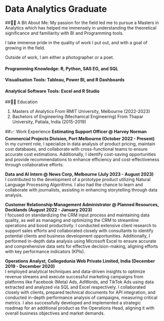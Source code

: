 # Data Analytics Graduate 

##👨‍💻 A Bit About Me:
My passion for the field led me to pursue a Masters in Analytics which has helped me immensely in understanding the theoretical significance and familiarity with BI and Programming tools. 

I take immense pride in the quality of work I put out, and with a goal of growing in the field. 

Outside of work, I am either a photographer or a poet.

#### Programming Knowledge: R, Python, SAS EG, and SQL
#### Visualisation Tools: Tableau, Power BI, and R Dashboards 
#### Analytical Software Tools: Excel and R Studio

##👨‍🎓 Education 
1. Masters of Analytics From RMIT University, Melbourne (2022-2023)
2. Bachelors of Engineering (Mechanical Engineering) From Thapar University, Patiala, India (2015-2019)

##📈 Work Experience
**Estimating Support Officer @ Harvey Norman Commercial Projects Division, Port Melbourne (October 2022 - Present)**
<br>
In my current role, I specialize in data analysis of product pricing, maintain cost databases, and collaborate with cross-functional teams to ensure accurate cost estimations. Additionally, I identify cost-saving opportunities and provide recommendations to enhance efficiency and cost-effectiveness through collaborative efforts.

**Data and AI Intern @ News Corp, Melbourne (July 2023 - August 2023)**
<br>
I contributed to the development of a prototype product utilizing Natural Language Processing Algorithms. I also had the chance to learn and collaborate with journalists, assisting in enhancing storytelling through data analysis.

**Customer Relationship Management Administrator @ Planned Resources, Docklands (August 2022 - January 2023)**
<br>
I focused on standardizing the CRM input process and maintaining data quality, as well as managing and optimizing the CRM to streamline operations and boost productivity. I conducted extensive client research to support sales efforts and collaborated closely with consultants to identify potential clients and business development opportunities. Additionally, I performed in-depth data analysis using Microsoft Excel to ensure accurate and comprehensive data sets for effective decision-making, aligning efforts with key performance indicators (KPIs).

**Operations Analyst, Collegedunia Web Private Limited, India (December 2019 - December 2020)**
<br>
I employed analytical techniques and data-driven insights to optimize revenue streams and execute successful marketing campaigns from platforms like Facebook (Meta) Ads, AdWords, and TikTok Ads using data extracted and analyzed via SQL and Excel respectively. I collaborated closely with clients, prepared technical documents for API integration, and conducted in-depth performance analysis of campaigns, measuring critical metrics. I also successfully developed and implemented a strategic roadmap for an additional product as the Operations Head, aligning it with overall business objectives and market demands.

